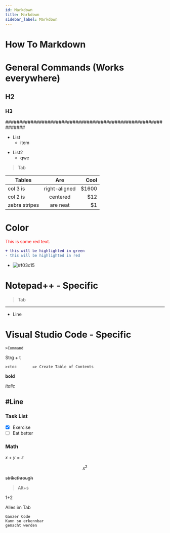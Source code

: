 ```yaml
---
id: Markdown
title: Markdown
sidebar_label: Markdown
---
```


# How To Markdown

# General Commands (Works everywhere)

## H2

### H3

###############################################################

- List
	- item

* List2
	* qwe
	


> Tab


| Tables        | Are           | Cool  |
| ------------- |:-------------:| -----:|
| col 3 is      | right-aligned | $1600 |
| col 2 is      | centered      |   $12 |
| zebra stripes | are neat      |    $1 |


# Color

<p style='color:red'>This is some red text.</p>

```diff
+ this will be highlighted in green
- this will be highlighted in red
```

- ![#f03c15](https://placehold.it/15/f03c15/000000?text=+)


# Notepad++ - Specific

> Tab

---
- Line


# Visual Studio Code - Specific

    >Command


Strg + t

    >ctoc		=> Create Table of Contents


**bold**

*italic*

#Line
-


### Task List

- [x] Exercise
- [ ] Eat better

### Math

$x+y = z$

$$x^2$$


~~strikethrough~~
>Alt+s


1+2


Alles im Tab

	Ganzer Code
	Kann so erkennbar
	gemacht werden
	
